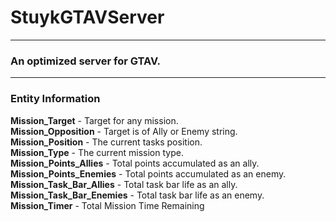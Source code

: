 # StuykGTAVServer
---
### An optimized server for GTAV.
---
### Entity Information
**Mission_Target** - Target for any mission.<br />
**Mission_Opposition** - Target is of Ally or Enemy string.<br />
**Mission_Position** - The current tasks position.<br />
**Mission_Type** - The current mission type.<br />
**Mission_Points_Allies** - Total points accumulated as an ally.<br />
**Mission_Points_Enemies** - Total points accumulated as an enemy.<br />
**Mission_Task_Bar_Allies** - Total task bar life as an ally.<br />
**Mission_Task_Bar_Enemies** - Total task bar life as an enemy.<br />
**Mission_Timer** - Total Mission Time Remaining<br />
